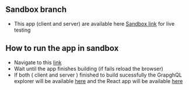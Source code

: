 ## Sandbox branch
 * This app (client and server) are available here [Sandbox link](https://codesandbox.io/s/sovtech-submission-fkych "Sandbox link") for live testing 

## How to run the app in sandbox
 * Navigate to this [link](https://codesandbox.io/s/sovtech-submission-fkych "Sandbox link")
 * Wait until the app finishes building (if fails reload the browser)
 * If both ( client and server ) finished to build sucessfully the GrapghQL explorer will be available [here](https://fkych-4000.sse.codesandbox.io/ "GrapghQL explorer") and the React app will be available [here](https://fkych-3000.sse.codesandbox.io/ "React App") 
